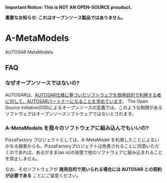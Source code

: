 **Important Notice: This is NOT AN OPEN-SOURCE prouduct.**

**重要なお知らせ: これはオープンソース製品ではありません。**

# A-MetaModels
AUTOSAR MetaModels

FAQ
---

### なぜオープンソースではないの?

AUTOSARは、[AUTOSAR仕様に基づいたソフトウェアを商用目的で利用する者に対して、AUTOSARパートナーになることを求めています](http://www.autosar.org/about/faq/partnership-exploitation/)。
The Open Source Initiative(OSI)によるオープンソースの定義では、このような制限があるソフトウェアはオープンソースソフトウェアではないとされます。

### A-MetaModels を我々のソフトウェアに組み込んでもいいの?

PizzaFactory プロジェクトとしては、A-MetaModel を利用したことによるいかなる損害からも、PizzaFactoryプロジェクトは免責されることに同意いただくのであれば、あるがまま(as is)の状態で他のソフトウェアに組み込まれることを禁止しません。

なお、そのソフトウェアが **商用目的で用いられる場合には AUTOSAR との契約が必要である** ことにご留意ください。
